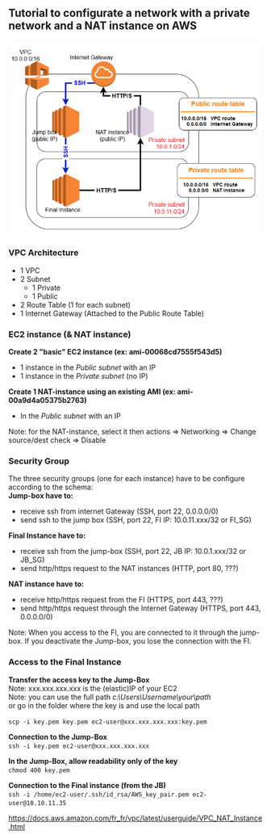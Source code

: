 ## Tutorial to configurate a network with a private network and a NAT instance on AWS

![Architecture](https://github.com/Cyril-Basquin/AWS/blob/master/Tutorials/Images/VPC_with_NAT_instance_JumpBox_FI.png)


### VPC Architecture
  + 1 VPC
  + 2 Subnet
      + 1 Private
      + 1 Public
  + 2 Route Table (1 for each subnet)
  + 1 Internet Gateway (Attached to the Public Route Table)


### EC2 instance (& NAT instance)
**Create 2 "basic" EC2 instance (ex: ami-00068cd7555f543d5)**  
+ 1 instance in the *Public subnet* with an IP  
+ 1 instance in the *Private subnet* (no IP)  

**Create 1 NAT-instance using an existing AMI (ex: ami-00a9d4a05375b2763)**  
+ In the *Public subnet* with an IP  

Note: for the NAT-instance, select it then actions => Networking => Change source/dest check => Disable


### Security Group
The three security groups (one for each instance) have to be configure according to the schema:  
**Jump-box have to:**
  - receive ssh from internet Gateway (SSH, port 22, 0.0.0.0/0)
  - send ssh to the jump box (SSH, port 22, FI IP: 10.0.11.xxx/32 or FI_SG)


**Final Instance have to:**
  - receive ssh from the jump-box (SSH, port 22, JB IP: 10.0.1.xxx/32 or JB_SG)
  - send http/https request to the NAT instances (HTTP, port 80, ???)


**NAT instance have to:**
  - receive http/https request from the FI (HTTPS, port 443, ???)
  - send http/https request through the Internet Gateway (HTTPS, port 443, 0.0.0.0/0)


Note: When you access to the FI, you are connected to it through the jump-box. If you deactivate the Jump-box, you lose the connection with the FI.

### Access to the Final Instance
**Transfer the access key to the Jump-Box**  
Note: xxx.xxx.xxx.xxx is the (elastic)IP of your EC2  
Note: you can use the full path _c:\Users\Username\your\path_  
or go in the folder where the key is and use the local path

``scp -i key.pem key.pem ec2-user@xxx.xxx.xxx.xxx:key.pem``



**Connection to the Jump-Box**  
``ssh -i key.pem ec2-user@xxx.xxx.xxx.xxx``

  
**In the Jump-Box, allow readability only of the key**  
``chmod 400 key.pem``


**Connection to the Final instance (from the JB)**  
``ssh -i /home/ec2-user/.ssh/id_rsa/AWS_key_pair.pem ec2-user@10.10.11.35``


https://docs.aws.amazon.com/fr_fr/vpc/latest/userguide/VPC_NAT_Instance.html
